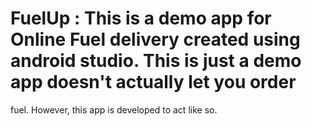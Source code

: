 # FuelUp : This is a demo app for Online Fuel delivery created using android studio. This is just a demo app doesn't actually let you order
fuel. However, this app is developed to act like so.
